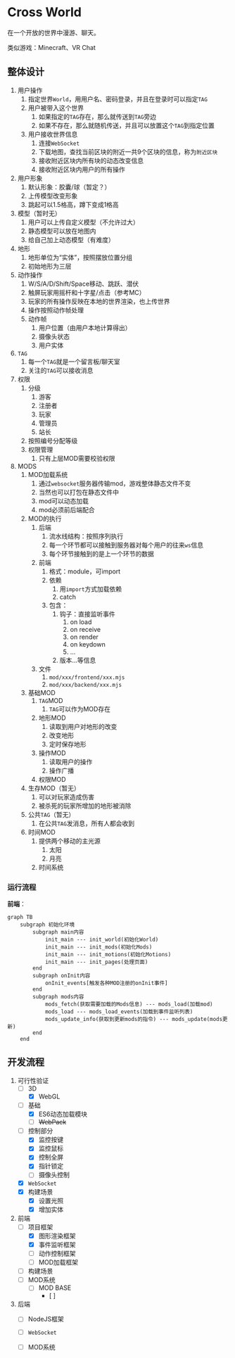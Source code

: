 # Cross World

在一个开放的世界中漫游、聊天。

类似游戏：Minecraft、VR Chat

## 整体设计

1. 用户操作
   1. 指定世界`World`，用用户名、密码登录，并且在登录时可以指定`TAG`
   2. 用户被带入这个世界
      1. 如果指定的`TAG`存在，那么就传送到`TAG`旁边
      2. 如果不存在，那么就随机传送，并且可以放置这个`TAG`到指定位置
   3. 用户接收世界信息
      1. 连接`WebSocket`
      2. 下载地图，查找当前区块的附近一共9个区块的信息，称为`附近区块`
      3. 接收附近区块内所有块的动态改变信息
      4. 接收附近区块内用户的所有操作
2. 用户形象
   1. 默认形象：胶囊/球（暂定？）
   2. 上传模型改变形象
   3. 跳起可以1.5格高，蹲下变成1格高
3. 模型（暂时无）
   1. 用户可以上传自定义模型（不允许过大）
   2. 静态模型可以放在地图内
   3. 给自己加上动态模型（有难度）
4. 地形
   1. 地形单位为“实体”，按照摆放位置分组
   2. 初始地形为三层
5. 动作操作
   1. W/S/A/D/Shift/Space移动、跳跃、潜伏
   2. 触屏玩家用摇杆和十字星/点击（参考MC）
   3. 玩家的所有操作反映在本地的世界渲染，也上传世界
   4. 操作按照动作帧处理
   5. 动作帧
      1. 用户位置（由用户本地计算得出）
      2. 摄像头状态
      3. 用户实体
6. `TAG`
   1. 每一个`TAG`就是一个留言板/聊天室
   2. 关注的`TAG`可以接收消息
7. 权限
   1. 分级
      1. 游客
      2. 注册者
      3. 玩家
      4. 管理员
      5. 站长
   2. 按照编号分配等级
   3. 权限管理
      1. 只有上层MOD需要校验权限
8. MODS
   1. MOD加载系统
      1. 通过`websocket`服务器传输mod，游戏整体静态文件不变
      2. 当然也可以打包在静态文件中
      3. mod可以动态加载
      4. mod必须前后端配合
   2. MOD的执行
      1. 后端
         1. 流水线结构：按照序列执行
         2. 每一个环节都可以接触到服务器对每个用户的往来`ws`信息
         3. 每个环节接触到的是上一个环节的数据
      2. 前端
         1. 格式：module，可import
         2. 依赖
            1. 用`import`方式加载依赖
            2. catch
         3. 包含：
            1. 钩子：直接监听事件
               1. on load
               2. on receive
               3. on render
               4. on keydown
               5. ...
            2. 版本...等信息
      3. 文件
         1. `mod/xxx/frontend/xxx.mjs`
         2. `mod/xxx/backend/xxx.mjs`
   3. 基础MOD
      1. `TAG`MOD
         1. `TAG`可以作为MOD存在
      2. 地形MOD
         1. 读取到用户对地形的改变
         2. 改变地形
         3. 定时保存地形
      3. 操作MOD
         1. 读取用户的操作
         2. 操作广播
      4. 权限MOD
   4. 生存MOD（暂无）
      1. 可以对玩家造成伤害
      2. 被杀死的玩家所增加的地形被消除
   5. 公共`TAG`（暂无）
      1. 在公共`TAG`发消息，所有人都会收到
   6. 时间MOD
      1. 提供两个移动的主光源
         1. 太阳
         2. 月亮
      2. 时间系统

### 运行流程

**前端**：

```mermaid
graph TB
	subgraph 初始化环境
		subgraph main内容
			init_main --- init_world(初始化World)
			init_main --- init_mods(初始化Mods)
			init_main --- init_motions(初始化Motions)
			init_main --- init_pages(处理页面)
		end
		subgraph onInit内容
			onInit_events[触发各种MOD注册的onInit事件]
		end
		subgraph mods内容
			mods_fetch(获取需要加载的Mods信息) --- mods_load(加载mod)
			mods_load --- mods_load_events(加载到事件监听列表)
			mods_update_info(获取到更新mods的指令) --- mods_update(mods更新)
		end
	end
```



## 开发流程

1. 可行性验证
   - [ ] 3D
     - [x] WebGL
   - [ ] 基础
     - [x] ES6动态加载模块
     - [ ] ~~WebPack~~
   - [ ] 控制部分
     - [x] 监控按键
     - [x] 监控鼠标
     - [x] 控制全屏
     - [x] 指针锁定
     - [ ] 摄像头控制
   - [x] `WebSocket`
   - [x] 构建场景
     - [x] 设置光照
     - [x] 增加实体
2. 前端
   - [ ] 项目框架
     - [x] 图形渲染框架
     - [x] 事件监听框架
     - [ ] 动作控制框架
     - [ ] MOD加载框架
   - [ ] 构建场景
   - [ ] MOD系统
     - [ ] MOD BASE
       - [ ] 
3. 后端
   - [ ] NodeJS框架
   - [ ] `WebSocket`
   - [ ] MOD系统

